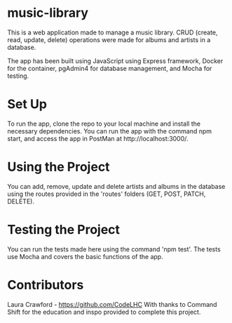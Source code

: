 # music-library

This is a web application made to manage a music library. CRUD (create, read, update, delete) operations were made for albums and artists in a database.

The app has been built using JavaScript using Express framework, Docker for the container, pgAdmin4 for database management, and Mocha for testing.

# Set Up

To run the app, clone the repo to your local machine and install the necessary dependencies. You can run the app with the command npm start, and access the app in PostMan at http://localhost:3000/.

# Using the Project

You can add, remove, update and delete artists and albums in the database using the routes provided in the 'routes' folders (GET, POST, PATCH, DELETE).

# Testing the Project

You can run the tests made here using the command 'npm test'.
The tests use Mocha and covers the basic functions of the app.

# Contributors

Laura Crawford - https://github.com/CodeLHC
With thanks to Command Shift for the education and inspo provided to complete this project.
